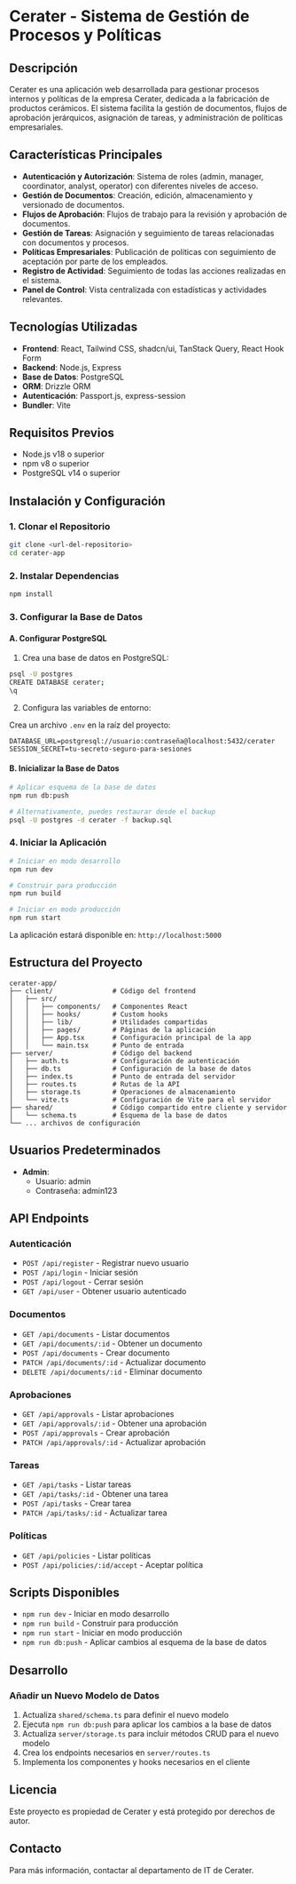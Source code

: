 # Cerater - Sistema de Gestión de Procesos y Políticas

## Descripción

Cerater es una aplicación web desarrollada para gestionar procesos internos y políticas de la empresa Cerater, dedicada a la fabricación de productos cerámicos. El sistema facilita la gestión de documentos, flujos de aprobación jerárquicos, asignación de tareas, y administración de políticas empresariales.

## Características Principales

- **Autenticación y Autorización**: Sistema de roles (admin, manager, coordinator, analyst, operator) con diferentes niveles de acceso.
- **Gestión de Documentos**: Creación, edición, almacenamiento y versionado de documentos.
- **Flujos de Aprobación**: Flujos de trabajo para la revisión y aprobación de documentos.
- **Gestión de Tareas**: Asignación y seguimiento de tareas relacionadas con documentos y procesos.
- **Políticas Empresariales**: Publicación de políticas con seguimiento de aceptación por parte de los empleados.
- **Registro de Actividad**: Seguimiento de todas las acciones realizadas en el sistema.
- **Panel de Control**: Vista centralizada con estadísticas y actividades relevantes.

## Tecnologías Utilizadas

- **Frontend**: React, Tailwind CSS, shadcn/ui, TanStack Query, React Hook Form
- **Backend**: Node.js, Express
- **Base de Datos**: PostgreSQL
- **ORM**: Drizzle ORM
- **Autenticación**: Passport.js, express-session
- **Bundler**: Vite

## Requisitos Previos

- Node.js v18 o superior
- npm v8 o superior
- PostgreSQL v14 o superior

## Instalación y Configuración

### 1. Clonar el Repositorio

```bash
git clone <url-del-repositorio>
cd cerater-app
```

### 2. Instalar Dependencias

```bash
npm install
```

### 3. Configurar la Base de Datos

#### A. Configurar PostgreSQL

1. Crea una base de datos en PostgreSQL:

```bash
psql -U postgres
CREATE DATABASE cerater;
\q
```

2. Configura las variables de entorno:

Crea un archivo `.env` en la raíz del proyecto:

```
DATABASE_URL=postgresql://usuario:contraseña@localhost:5432/cerater
SESSION_SECRET=tu-secreto-seguro-para-sesiones
```

#### B. Inicializar la Base de Datos

```bash
# Aplicar esquema de la base de datos
npm run db:push

# Alternativamente, puedes restaurar desde el backup
psql -U postgres -d cerater -f backup.sql
```

### 4. Iniciar la Aplicación

```bash
# Iniciar en modo desarrollo
npm run dev

# Construir para producción
npm run build

# Iniciar en modo producción
npm run start
```

La aplicación estará disponible en: `http://localhost:5000`

## Estructura del Proyecto

```
cerater-app/
├── client/               # Código del frontend
│   ├── src/
│   │   ├── components/   # Componentes React
│   │   ├── hooks/        # Custom hooks
│   │   ├── lib/          # Utilidades compartidas
│   │   ├── pages/        # Páginas de la aplicación
│   │   ├── App.tsx       # Configuración principal de la app
│   │   └── main.tsx      # Punto de entrada
├── server/               # Código del backend
│   ├── auth.ts           # Configuración de autenticación
│   ├── db.ts             # Configuración de la base de datos
│   ├── index.ts          # Punto de entrada del servidor
│   ├── routes.ts         # Rutas de la API
│   ├── storage.ts        # Operaciones de almacenamiento
│   └── vite.ts           # Configuración de Vite para el servidor
├── shared/               # Código compartido entre cliente y servidor
│   └── schema.ts         # Esquema de la base de datos
└── ... archivos de configuración
```

## Usuarios Predeterminados

- **Admin**: 
  - Usuario: admin
  - Contraseña: admin123

## API Endpoints

### Autenticación

- `POST /api/register` - Registrar nuevo usuario
- `POST /api/login` - Iniciar sesión
- `POST /api/logout` - Cerrar sesión
- `GET /api/user` - Obtener usuario autenticado

### Documentos

- `GET /api/documents` - Listar documentos
- `GET /api/documents/:id` - Obtener un documento
- `POST /api/documents` - Crear documento
- `PATCH /api/documents/:id` - Actualizar documento
- `DELETE /api/documents/:id` - Eliminar documento

### Aprobaciones

- `GET /api/approvals` - Listar aprobaciones
- `GET /api/approvals/:id` - Obtener una aprobación
- `POST /api/approvals` - Crear aprobación
- `PATCH /api/approvals/:id` - Actualizar aprobación

### Tareas

- `GET /api/tasks` - Listar tareas
- `GET /api/tasks/:id` - Obtener una tarea
- `POST /api/tasks` - Crear tarea
- `PATCH /api/tasks/:id` - Actualizar tarea

### Políticas

- `GET /api/policies` - Listar políticas
- `POST /api/policies/:id/accept` - Aceptar política

## Scripts Disponibles

- `npm run dev` - Iniciar en modo desarrollo
- `npm run build` - Construir para producción
- `npm run start` - Iniciar en modo producción
- `npm run db:push` - Aplicar cambios al esquema de la base de datos

## Desarrollo

### Añadir un Nuevo Modelo de Datos

1. Actualiza `shared/schema.ts` para definir el nuevo modelo
2. Ejecuta `npm run db:push` para aplicar los cambios a la base de datos
3. Actualiza `server/storage.ts` para incluir métodos CRUD para el nuevo modelo
4. Crea los endpoints necesarios en `server/routes.ts`
5. Implementa los componentes y hooks necesarios en el cliente

## Licencia

Este proyecto es propiedad de Cerater y está protegido por derechos de autor.

## Contacto

Para más información, contactar al departamento de IT de Cerater.